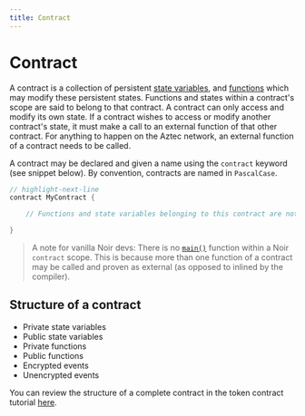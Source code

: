 ```yaml
---
title: Contract
---
```


# Contract

A contract is a collection of persistent [state variables](./state_variables.md), and [functions](./functions) which may modify these persistent states. Functions and states within a contract's scope are said to belong to that contract. A contract can only access and modify its own state. If a contract wishes to access or modify another contract's state, it must make a call to an external function of that other contract. For anything to happen on the Aztec network, an external function of a contract needs to be called.

A contract may be declared and given a name using the `contract` keyword (see snippet below). By convention, contracts are named in `PascalCase`.

```rust title="contract keyword"
// highlight-next-line
contract MyContract {

    // Functions and state variables belonging to this contract are not shown here.

}
```

> A note for vanilla Noir devs: There is no [`main()`](https://noir-lang.org/getting_started/breakdown/#mainnr) function within a Noir `contract` scope. This is because more than one function of a contract may be called and proven as external (as opposed to inlined by the compiler).

## Structure of a contract

- Private state variables
- Public state variables
- Private functions
- Public functions
- Encrypted events
- Unencrypted events

You can review the structure of a complete contract in the token contract tutorial [here](../../getting_started/token_contract_tutorial.md).
